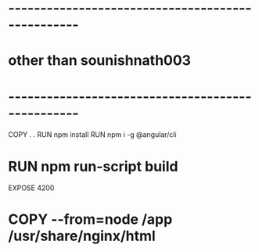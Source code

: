 # -------------------------------------------------
# other than sounishnath003
# -------------------------------------------------
COPY . .
RUN npm install
RUN npm i -g @angular/cli
# RUN npm run-script build
EXPOSE 4200

# COPY --from=node /app /usr/share/nginx/html